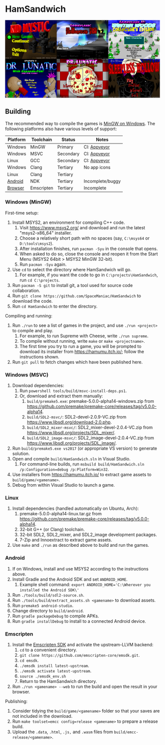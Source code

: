 # HamSandwich

![Screenshots of game title screens](docs/titlescreens.png)

## Building

The recommended way to compile the games is [MinGW on Windows](#windows-mingw).
The following platforms also have various levels of support:

Platform | Toolchain | Status | Notes
-|-|-|-
Windows | MinGW | Primary | CI: [Appveyor](https://ci.appveyor.com/project/SpaceManiac/hamsandwich)
Windows | MSVC | Secondary | CI: [Appveyor](https://ci.appveyor.com/project/SpaceManiac/hamsandwich)
Linux | GCC | Secondary | CI: [Appveyor](https://ci.appveyor.com/project/SpaceManiac/hamsandwich)
Windows | Clang | Tertiary | No app icons
Linux | Clang | Tertiary
[Android](#Android) | NDK | Tertiary | Incomplete/buggy
[Browser](#Emscripten) | Emscripten | Tertiary | Incomplete

### Windows (MinGW)

First-time setup:

1. Install MSYS2, an environment for compiling C++ code.
    1. Visit <https://www.msys2.org/> and download and run the latest "msys2-x86_64" installer.
    2. Choose a relatively short path with no spaces (say, `C:\msys64` or `D:\tools\msys2`).
    3. After installation finishes, run `pacman -Syu` in the console that opens.
    4. When asked to do so, close the console and reopen it from the Start Menu (MSYS2 64bit > MSYS2 MinGW 32-bit).
    5. Run `pacman -Syu` again.
2. Use `cd` to select the directory where HamSandwich will go.
    1. For example, if you want the code to go in `C:\projects\HamSandwich`, run `cd C:\projects`.
3. Run `pacman -S git` to install git, a tool used for source code collaboration.
4. Run `git clone https://github.com/SpaceManiac/HamSandwich` to download the code.
5. Run `cd HamSandwich` to enter the directory.

Compiling and running:

1. Run `./run` to see a list of games in the project, and use `./run <project>` to compile and play.
    1. For example, to run Supreme with Cheese, write `./run supreme`.
    2. To compile without running, write `make` or `make <projectname>`.
    3. The first time you try to run a game, you will be prompted to download
        its installer from <https://hamumu.itch.io/>;
        follow the instructions shown.
2. Run `git pull` to fetch changes which have been published here.

### Windows (MSVC)

1. Download dependencies:
    1. Run `powershell tools/build/msvc-install-deps.ps1`.
    2. Or, download and extract them manually:
        1. `build/premake5.exe`: premake-5.0.0-alpha14-windows.zip
           from <https://github.com/premake/premake-core/releases/tag/v5.0.0-alpha14>.
        2. `build/SDL2-msvc/`: SDL2-devel-2.0.9-VC.zip from <https://www.libsdl.org/download-2.0.php>.
        3. `build/SDL2_mixer-msvc/`: SDL2_mixer-devel-2.0.4-VC.zip from <https://www.libsdl.org/projects/SDL_mixer/>.
        4. `build/SDL2_image-msvc/`: SDL2_image-devel-2.0.4-VC.zip from <https://www.libsdl.org/projects/SDL_image/>.
2. Run `build/premake5.exe vs2017` (or appropriate VS version) to generate solution.
3. Open and compile `build/HamSandwich.sln` in Visual Studio.
    1. For command-line builds, run `msbuild build/HamSandwich.sln /p:Configuration=debug /p:Platform=Win32`.
4. Use installers from <https://hamumu.itch.io/> to extract game assets to `build/game/<gamename>`.
5. Debug from within Visual Studio to launch a game.

### Linux

1. Install dependencies (handled automatically on Ubuntu, Arch):
    1. premake-5.0.0-alpha14-linux.tar.gz from <https://github.com/premake/premake-core/releases/tag/v5.0.0-alpha14>.
    2. 32-bit G++ (or Clang) toolchain.
    3. 32-bit SDL2, SDL2_mixer, and SDL2_image development packages.
    4. 7-Zip and Innoextract to extract game assets.
2. Use `make` and `./run` as described above to build and run the games.

### Android

1. If on Windows, install and use MSYS2 according to the instructions above.
2. Install Gradle and the Android SDK and set `ANDROID_HOME`.
    1. Example shell command: `export ANDROID_HOME='C:\Wherever you installed the Android SDK\'`
3. Run `./tools/build/sdl2-source.sh`.
4. Run `./tools/build/extract_assets.sh <gamename>` to download assets.
5. Run `premake5 android-studio`.
6. Change directory to `build/android`.
7. Run `gradle packageDebug` to compile APKs.
8. Run `gradle installDebug` to install to a connected Android device.

### Emscripten

1. Install the [Emscripten SDK][emsdk] and activate the upstream-LLVM backend:
    1. `cd` to a convenient directory.
    2. `git clone https://github.com/emscripten-core/emsdk.git`.
    3. `cd emsdk`.
    4. `./emsdk install latest-upstream`.
    5. `./emsdk activate latest-upstream`.
    6. `source ./emsdk_env.sh`
    7. Return to the HamSandwich directory.
2. Run `./run <gamename> --web` to run the build and open the result in your
   browser.

Publishing:

1. Consider tidying the `build/game/<gamename>` folder so that your saves are
   not included in the download.
2. Run `make toolset=emcc config=release <gamename>` to prepare a release build.
3. Upload the `.data`, `.html`, `.js,` and `.wasm` files from
   `build/emcc-release/<gamename>`.

[emsdk]: https://emscripten.org/docs/getting_started/downloads.html
